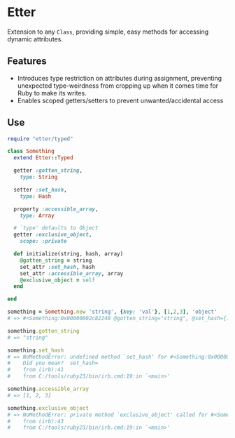 # Etter
Extension to any `Class`, providing simple, easy methods for accessing dynamic
attributes.


## Features
+ Introduces type restriction on attributes during assignment,
preventing unexpected type-weirdness from cropping up when it comes time for
Ruby to make its writes.
+ Enables scoped getters/setters to prevent unwanted/accidental access

## Use

```ruby
require "etter/typed"

class Something
  extend Etter::Typed

  getter :gotten_string,
    type: String

  setter :set_hash,
    type: Hash

  property :accessible_array,
    type: Array

  # `type' defaults to Object
  getter :exclusive_object,
    scope: :private

  def initialize(string, hash, array)
    @gotten_string = string
    set_attr :set_hash, hash
    set_attr :accessible_array, array
    @exclusive_object = self
  end

end

something = Something.new 'string', {key: 'val'}, [1,2,3], 'object'
# => #<Something:0x00000002c82240 @gotten_string="string", @set_hash={:key=>"val"}, @accessible_array=[1, 2, 3], @exclusive_object=#<Something:0x00000002c82240 ...>>

something.gotten_string
# => "string"

something.set_hash
# => NoMethodError: undefined method `set_hash' for #<Something:0x00000002c82240>
#    Did you mean?  set_hash=
#    from (irb):41
#    from C:/tools/ruby23/bin/irb.cmd:19:in `<main>'

something.accessible_array
# => [1, 2, 3]

something.exclusive_object
# => NoMethodError: private method `exclusive_object' called for #<Something:0x00000002c82240>
#    from (irb):43
#    from C:/tools/ruby23/bin/irb.cmd:19:in `<main>'
```
